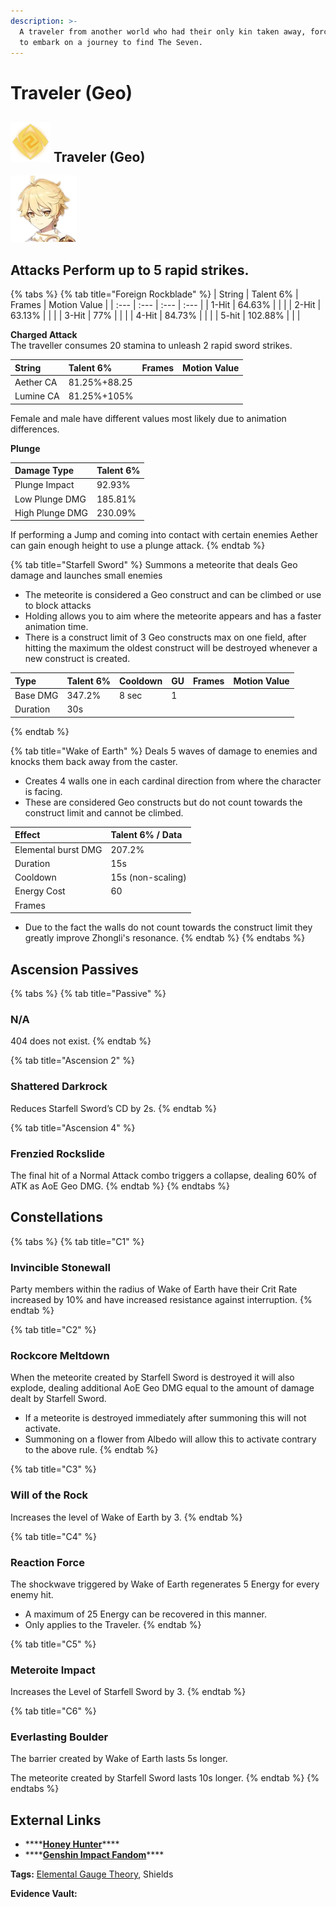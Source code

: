 ```yaml
---
description: >-
  A traveler from another world who had their only kin taken away, forcing them
  to embark on a journey to find The Seven.
---
```


# Traveler \(Geo\)

## ![](../../.gitbook/assets/element_geo.png) Traveler \(Geo\)

![](../../.gitbook/assets/travelergeo.png)

## **Attacks** Perform up to 5 rapid strikes.

{% tabs %}
{% tab title="Foreign Rockblade" %}
| String | Talent 6% | Frames | Motion Value |
| :--- | :--- | :--- | :--- |
| 1-Hit | 64.63% |  |  |
| 2-Hit | 63.13% |  |  |
| 3-Hit | 77% |  |  |
| 4-Hit | 84.73% |  |  |
| 5-hit | 102.88% |  |  |

**Charged Attack**  
The traveller consumes 20 stamina to unleash 2 rapid sword strikes.

| String | Talent 6% | Frames | Motion Value |
| :--- | :--- | :--- | :--- |
| Aether CA | 81.25%+88.25 |  |  |
| Lumine CA | 81.25%+105% |  |  |

Female and male have different values most likely due to animation differences.

**Plunge**

| Damage Type | Talent 6% |
| :--- | :--- |
| Plunge Impact | 92.93% |
| Low Plunge DMG | 185.81% |
| High Plunge DMG | 230.09% |

If performing a Jump and coming into contact with certain enemies Aether can gain enough height to use a plunge attack.
{% endtab %}

{% tab title="Starfell Sword" %}
Summons a meteorite that deals Geo damage and launches small enemies 

* The meteorite is considered a Geo construct and can be climbed or use to block attacks
* Holding allows you to aim where the meteorite appears and has a faster animation time.
* There is a construct limit of 3 Geo constructs max on one field, after hitting the maximum the oldest construct will be destroyed whenever a new construct is created.

| Type | Talent 6% | Cooldown | GU | Frames | Motion Value |
| :--- | :--- | :--- | :--- | :--- | :--- |
| Base DMG | 347.2% | 8 sec | 1 |  |  |
| Duration | 30s |  |  |  |  |
{% endtab %}

{% tab title="Wake of Earth" %}
Deals 5 waves of damage to enemies and knocks them back away from the caster.

* Creates 4 walls one in each cardinal direction from where the character is facing. 
* These are considered Geo constructs but do not count towards the construct limit and cannot be climbed.

| Effect | Talent 6% / Data |
| :--- | :--- |
| Elemental burst DMG | 207.2% |
| Duration | 15s |
| Cooldown | 15s \(non-scaling\) |
| Energy Cost | 60 |
| Frames |  |

* Due to the fact the walls do not count towards the construct limit they greatly improve Zhongli's resonance.
{% endtab %}
{% endtabs %}

## **Ascension Passives**

{% tabs %}
{% tab title="Passive" %}
### N/A

404 does not exist.
{% endtab %}

{% tab title="Ascension 2" %}
### Shattered Darkrock

Reduces Starfell Sword’s CD by 2s.
{% endtab %}

{% tab title="Ascension 4" %}
### Frenzied Rockslide

The final hit of a Normal Attack combo triggers a collapse, dealing 60% of ATK as AoE Geo DMG.
{% endtab %}
{% endtabs %}

## Constellations

{% tabs %}
{% tab title="C1" %}
### Invincible Stonewall

Party members within the radius of Wake of Earth have their Crit Rate increased by 10% and have increased resistance against interruption.
{% endtab %}

{% tab title="C2" %}
### Rockcore Meltdown

When the meteorite created by Starfell Sword is destroyed it will also explode, dealing additional AoE Geo DMG equal to the amount of damage dealt by Starfell Sword.

* If a meteorite is destroyed immediately after summoning this will not activate.
* Summoning on a flower from Albedo will allow this to activate contrary to the above rule.
{% endtab %}

{% tab title="C3" %}
### Will of the Rock

Increases the level of Wake of Earth by 3.
{% endtab %}

{% tab title="C4" %}
### Reaction Force

The shockwave triggered by Wake of Earth regenerates 5 Energy for every enemy hit.

* A maximum of 25 Energy can be recovered in this manner.
* Only applies to the Traveler.
{% endtab %}

{% tab title="C5" %}
### Meteroite Impact

Increases the Level of  Starfell Sword by 3.
{% endtab %}

{% tab title="C6" %}
### Everlasting Boulder

The barrier created by Wake of Earth lasts 5s longer. 

The meteorite created by Starfell Sword lasts 10s longer. 
{% endtab %}
{% endtabs %}

## **External Links**

* \*\*\*\*[**Honey Hunter**](https://genshin.honeyhunterworld.com/db/char/traveler_geo/)\*\*\*\*
* \*\*\*\*[**Genshin Impact Fandom**](https://genshin-impact.fandom.com/wiki/Traveler)\*\*\*\*

**Tags:** [Elemental Gauge Theory](https://library.keqingmains.com/mechanics/combat/elemental-reactions/elemental-gauge-theory), Shields

**Evidence Vault:**

